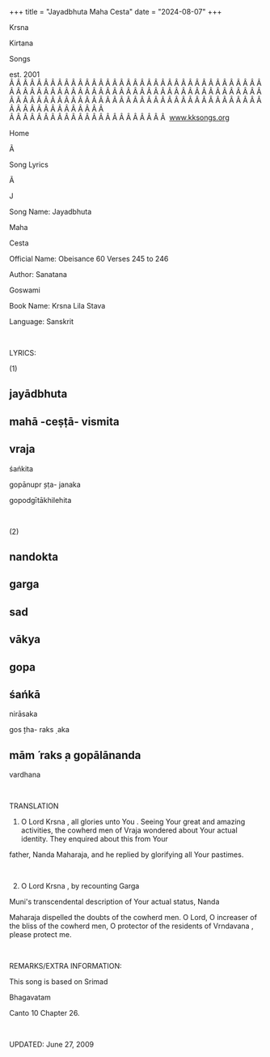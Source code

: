 +++ 
title = "Jayadbhuta Maha Cesta"
date = "2024-08-07"
+++

Krsna
 
Kirtana
 
Songs

est. 2001
Â Â Â Â Â Â Â Â Â Â Â Â Â Â Â Â Â Â Â Â Â Â Â Â Â Â Â Â Â Â Â Â Â Â Â Â Â Â Â Â Â Â Â Â Â Â Â Â Â Â Â Â Â Â Â Â Â Â Â Â Â Â Â Â Â Â Â Â Â Â Â Â Â Â Â Â Â Â Â Â Â Â Â Â Â Â Â Â Â Â Â Â Â Â Â Â Â Â Â Â Â Â Â Â Â Â Â Â Â Â Â Â Â Â Â Â Â Â Â Â Â Â Â Â Â  
Â Â Â Â Â Â Â Â Â Â Â Â Â Â Â Â Â Â Â Â Â Â Â  
www.kksongs.org








Home


Ã 
 
Song Lyrics
 
Ã 
 
J


Song Name: 
Jayadbhuta
 
Maha
 
Cesta


Official Name: Obeisance 60 Verses 245 to 246


Author: 
Sanatana
 
Goswami


Book Name: 
Krsna
 Lila 
Stava


Language: 
Sanskrit




 


LYRICS:


(1)


jayādbhuta
-
mahā
-ceṣṭā-
vismita
-
vraja
-
śańkita




gopānupr
̣ṣṭa-
janaka
 
gopodgītākhilehita


 


(2)


nandokta
-
garga
-
sad
-
vākya
-
gopa
-
śańkā
-
nirāsaka
 


gos
̣ṭha-
raks
̣
aka
 
mām
́ 
raks
̣a 
gopālānanda
-
vardhana


 


TRANSLATION


1) O Lord 
Krsna
, all glories unto 
You
. Seeing 
Your
 great and amazing
activities, the cowherd men of 
Vraja
 wondered about
Your actual identity. They enquired about this from 
Your

father, 
Nanda
 Maharaja, and he replied by glorifying
all Your pastimes.


 


2) O Lord 
Krsna
, by recounting 
Garga
 
Muni's
 transcendental
description of 
Your
 actual status, 
Nanda

Maharaja dispelled the doubts of the cowherd men. O Lord, O increaser of the
bliss of the cowherd men, O protector of the residents of 
Vrndavana
,
please protect me.


 


REMARKS/EXTRA INFORMATION:


This
song is based on 
Srimad
 
Bhagavatam

Canto 10 Chapter 26.


 


UPDATED:
 June 27, 2009